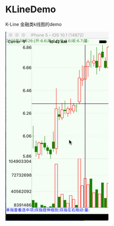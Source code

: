 # KLineDemo

K-Line 金融类k线图的demo


![效果图](https://github.com/changbiao/KLineDemo/blob/master/demo.gif "效果图")
